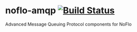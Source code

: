 # noflo-amqp [![Build Status](https://secure.travis-ci.org/noflo/noflo-amqp.png?branch=master)](http://travis-ci.org/noflo/noflo-amqp)

Advanced Message Queuing Protocol components for NoFlo
